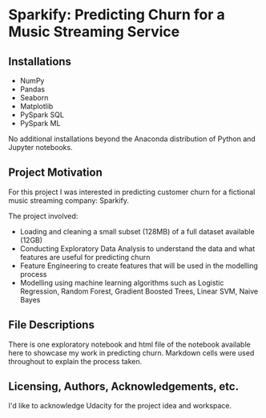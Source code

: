 # Sparkify: Predicting Churn for a Music Streaming Service 

## Installations
 - NumPy
 - Pandas
 - Seaborn
 - Matplotlib
 - PySpark SQL
 - PySpark ML 
 
No additional installations beyond the Anaconda distribution of Python and Jupyter notebooks.

## Project Motivation
For this project I was interested in predicting customer churn for a fictional music streaming company: Sparkify. 

The project involved:
 - Loading and cleaning a small subset (128MB) of a full dataset available (12GB) 
 - Conducting Exploratory Data Analysis to understand the data and what features are useful for predicting churn
 - Feature Engineering to create features that will be used in the modelling process
 - Modelling using machine learning algorithms such as Logistic Regression, Random Forest, Gradient Boosted Trees, Linear SVM, Naive Bayes 

## File Descriptions
There is one exploratory notebook and html file of the notebook available here to showcase my work in predicting churn. Markdown cells were used throughout to explain the process taken.

## Licensing, Authors, Acknowledgements, etc.
I'd like to acknowledge Udacity for the project idea and workspace.